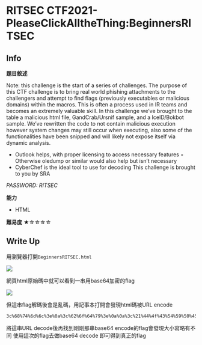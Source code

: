 RITSEC CTF2021- PleaseClickAlltheThing:BeginnersRITSEC
===
## Info
**題目敘述**

Note: this challenge is the start of a series of challenges. The purpose of this CTF challenge is to bring real world phishing attachments to the challengers and attempt to find flags (previously executables or malicious domains) within the macros. This is often a process used in IR teams and becomes an extremely valuable skill. In this challenge we’ve brought to the table a malicious html file, GandCrab/Ursnif sample, and a IceID/Bokbot sample. We’ve rewritten the code to not contain malicious execution however system changes may still occur when executing, also some of the functionalities have been snipped and will likely not expose itself via dynamic analysis.

-  Outlook helps, with proper licensing to access necessary features
    ◦ Otherwise oledump or similar would also help but isn’t necessary
-  CyberChef is the ideal tool to use for decoding
This challenge is brought to you by SRA

*PASSWORD: RITSEC*


**能力**
- HTML

**難易度**
★☆☆☆☆

## Write Up
用瀏覽器打開`BeginnersRITSEC.html`

![](https://i.imgur.com/E2P9jar.png)

網頁html原始碼中就可以看到一串用base64加密的flag

![](https://i.imgur.com/ZKcG5hL.png)

但這串flag解碼後會是亂碼，用記事本打開會發現html碼被URL encode
```
3c%68%74%6d%6c%3e%0a%3c%62%6f%64%79%3e%0a%0a%3c%21%44%4f%43%54%59%50%45%20%68%74%6d%6c%3e%0a%3c%68%74%6d%6c%3e%0a%3c%68%65%61%64%3e%0a%20%20%20%20%3c%74%69%74%6c%65%3e%49%74%73%20%6a%75%73%74%20%61%6e%6f%74%68%65%72%20%66%72%69%65%6e%64%6c%79%20%66%69%6c%65%20%66%72%6f%6d%20%79%6f%75%27%72%65%20%6c%6f%63%61%6c%20%43%54%46%3c%2f%74%69%74%6c%65%3e%0a%20%20%20%20%3c%73%74%79%6c%65%20%74%79%70%65%3d%22%74%65%78%74%2f%63%73%73%22%3e%0a%20%20%20%20%20%20%20%20%68%74%6d%6c%20%7b%0a%20%20%20%20%20%20%20%20%20%20%20%20%68%65%69%67%68%74%3a%20%31%30%30%25%3b%0a%20%20%20%20%20%20%20%20%20%20%20%20%77%69%64%74%68%3a%20%31%30%30%25%3b%0a%20%20%20%20%20%20%20%20%7d%0a%0a%20%20%20%20%20%20%20%20%23%66%65%61%74%75%72%65%20%7b%0a%20%20%20%20%20%20%20%20%20%20%20%20%77%69%64%74%68%3a%20%39%38%30%70%78%3b%0a%20%20%20%20%20%20%20%20%20%20%20%20%6d%61%72%67%69%6e%3a%20%39%35%70%78%20%61%75%74%6f%20%30%20%61%75%74%6f%3b%0a%20%20%20%20%20%20%20%20%20%20%20%20%6f%76%65%72%66%6c%6f%77%3a%20%61%75%74%6f%3b%0a%20%20%20%20%20%20%20%20%7d%0a%0a%20%20%20%20%20%20%20%20%23%63%6f%6e%74%65%6e%74%20%7b%0a%20%20%20%20%20%20%20%20%20%20%20%20%66%6f%6e%74%2d%66%61%6d%69%6c%79%3a%20%22%53%65%67%6f%65%20%55%49%22%3b%0a%20%20%20%20%20%20%20%20%20%20%20%20%66%6f%6e%74%2d%77%65%69%67%68%74%3a%20%6e%6f%72%6d%61%6c%3b%0a%20%20%20%20%20%20%20%20%20%20%20%20%66%6f%6e%74%2d%73%69%7a%65%3a%20%32%32%70%78%3b%0a%20%20%20%20%20%20%20%20%20%20%20%20%63%6f%6c%6f%72%3a%20%23%66%66%66%66%66%66%3b%0a%20%20%20%20%20%20%20%20%20%20%20%20%66%6c%6f%61%74%3a%20%6c%65%66%74%3b%0a%20%20%20%20%20%20%20%20%20%20%20%20%77%69%64%74%68%3a%20%34%36%30%70%78%3b%0a%20%20%20%20%20%20%20%20%20%20%20%20%6d%61%72%67%69%6e%2d%74%6f%70%3a%20%36%38%70%78%3b%0a%20%20%20%20%20%20%20%20%20%20%20%20%6d%61%72%67%69%6e%2d%6c%65%66%74%3a%20%30%70%78%3b%0a%20%20%20%20%20%20%20%20%20%20%20%20%76%65%72%74%69%63%61%6c%2d%61%6c%69%67%6e%3a%20%6d%69%64%64%6c%65%3b%0a%20%20%20%20%20%20%20%20%7d%0a%0a%20%20%20%20%20%20%20%20%20%20%20%20%23%63%6f%6e%74%65%6e%74%20%68%31%20%7b%0a%20%20%20%20%20%20%20%20%20%20%20%20%20%20%20%20%66%6f%6e%74%2d%66%61%6d%69%6c%79%3a%20%22%53%65%67%6f%65%20%55%49%20%4c%69%67%68%74%22%3b%0a%20%20%20%20%20%20%20%20%20%20%20%20%20%20%20%20%63%6f%6c%6f%72%3a%20%23%66%66%66%66%66%66%3b%0a%20%20%20%20%20%20%20%20%20%20%20%20%20%20%20%20%66%6f%6e%74%2d%77%65%69%67%68%74%3a%20%6e%6f%72%6d%61%6c%3b%0a%20%20%20%20%20%20%20%20%20%20%20%20%20%20%20%20%66%6f%6e%74%2d%73%69%7a%65%3a%20%36%30%70%78%3b%0a%20%20%20%20%20%20%20%20%20%20%20%20%20%20%20%20%6c%69%6e%65%2d%68%65%69%67%68%74%3a%20%34%38%70%74%3b%0a%20%20%20%20%20%20%20%20%20%20%20%20%20%20%20%20%77%69%64%74%68%3a%20%39%38%30%70%78%3b%0a%20%20%20%20%20%20%20%20%20%20%20%20%7d%0a%0a%20%20%20%20%20%20%20%20%70%20%61%2c%20%70%20%61%3a%76%69%73%69%74%65%64%2c%20%70%20%61%3a%61%63%74%69%76%65%2c%20%70%20%61%3a%68%6f%76%65%72%20%7b%0a%20%20%20%20%20%20%20%20%20%20%20%20%63%6f%6c%6f%72%3a%20%23%66%66%66%66%66%66%3b%0a%20%20%20%20%20%20%20%20%7d%0a%0a%20%20%20%20%20%20%20%20%23%63%6f%6e%74%65%6e%74%20%61%2e%62%75%74%74%6f%6e%20%7b%0a%20%20%20%20%20%20%20%20%20%20%20%20%62%61%63%6b%67%72%6f%75%6e%64%3a%20%23%30%44%42%43%46%32%3b%0a%20%20%20%20%20%20%20%20%20%20%20%20%62%6f%72%64%65%72%3a%20%31%70%78%20%73%6f%6c%69%64%20%23%46%46%46%46%46%46%3b%0a%20%20%20%20%20%20%20%20%20%20%20%20%63%6f%6c%6f%72%3a%20%23%46%46%46%46%46%46%3b%0a%20%20%20%20%20%20%20%20%20%20%20%20%64%69%73%70%6c%61%79%3a%20%69%6e%6c%69%6e%65%2d%62%6c%6f%63%6b%3b%0a%20%20%20%20%20%20%20%20%20%20%20%20%66%6f%6e%74%2d%66%61%6d%69%6c%79%3a%20%53%65%67%6f%65%20%55%49%3b%0a%20%20%20%20%20%20%20%20%20%20%20%20%66%6f%6e%74%2d%73%69%7a%65%3a%20%32%34%70%78%3b%0a%20%20%20%20%20%20%20%20%20%20%20%20%6c%69%6e%65%2d%68%65%69%67%68%74%3a%20%34%36%70%78%3b%0a%20%20%20%20%20%20%20%20%20%20%20%20%6d%61%72%67%69%6e%2d%74%6f%70%3a%20%31%30%70%78%3b%0a%20%20%20%20%20%20%20%20%20%20%20%20%70%61%64%64%69%6e%67%3a%20%30%20%31%35%70%78%20%33%70%78%3b%0a%20%20%20%20%20%20%20%20%20%20%20%20%74%65%78%74%2d%64%65%63%6f%72%61%74%69%6f%6e%3a%20%6e%6f%6e%65%3b%0a%20%20%20%20%20%20%20%20%7d%0a%0a%20%20%20%20%20%20%20%20%20%20%20%20%23%63%6f%6e%74%65%6e%74%20%61%2e%62%75%74%74%6f%6e%20%69%6d%67%20%7b%0a%20%20%20%20%20%20%20%20%20%20%20%20%20%20%20%20%66%6c%6f%61%74%3a%20%72%69%67%68%74%3b%0a%20%20%20%20%20%20%20%20%20%20%20%20%20%20%20%20%70%61%64%64%69%6e%67%3a%20%31%30%70%78%20%30%20%30%20%31%35%70%78%3b%0a%20%20%20%20%20%20%20%20%20%20%20%20%7d%0a%0a%20%20%20%20%20%20%20%20%20%20%20%20%23%63%6f%6e%74%65%6e%74%20%61%2e%62%75%74%74%6f%6e%3a%68%6f%76%65%72%20%7b%0a%20%20%20%20%20%20%20%20%20%20%20%20%20%20%20%20%62%61%63%6b%67%72%6f%75%6e%64%3a%20%23%31%43%37%35%42%43%3b%0a%20%20%20%20%20%20%20%20%20%20%20%20%7d%0a%0a%2f%2a%20%6c%6f%61%64%69%6e%67%20%64%6f%74%73%20%2a%2f%0a%0a%2e%6c%6f%61%64%69%6e%67%3a%61%66%74%65%72%20%7b%0a%20%20%63%6f%6e%74%65%6e%74%3a%20%27%2e%27%3b%0a%20%20%61%6e%69%6d%61%74%69%6f%6e%3a%20%64%6f%74%73%20%31%73%20%73%74%65%70%73%28%35%2c%20%65%6e%64%29%20%69%6e%66%69%6e%69%74%65%7d%0a%0a%40%6b%65%79%66%72%61%6d%65%73%20%64%6f%74%73%20%7b%0a%20%20%30%25%2c%20%32%30%25%20%7b%0a%20%20%20%20%63%6f%6c%6f%72%3a%20%72%67%62%61%28%30%2c%30%2c%30%2c%30%29%3b%0a%20%20%20%20%74%65%78%74%2d%73%68%61%64%6f%77%3a%0a%20%20%20%20%20%20%2e%32%35%65%6d%20%30%20%30%20%72%67%62%61%28%30%2c%30%2c%30%2c%30%29%2c%0a%20%20%20%20%20%20%2e%35%65%6d%20%30%20%30%20%72%67%62%61%28%30%2c%30%2c%30%2c%30%29%3b%7d%0a%20%20%34%30%25%20%7b%0a%20%20%20%20%63%6f%6c%6f%72%3a%20%77%68%69%74%65%3b%0a%20%20%20%20%74%65%78%74%2d%73%68%61%64%6f%77%3a%0a%20%20%20%20%20%20%2e%32%35%65%6d%20%30%20%30%20%72%67%62%61%28%30%2c%30%2c%30%2c%30%29%2c%0a%20%20%20%20%20%20%2e%35%65%6d%20%30%20%30%20%72%67%62%61%28%30%2c%30%2c%30%2c%30%29%3b%7d%0a%20%20%36%30%25%20%7b%0a%20%20%20%20%74%65%78%74%2d%73%68%61%64%6f%77%3a%0a%20%20%20%20%20%20%2e%32%35%65%6d%20%30%20%30%20%77%68%69%74%65%2c%0a%20%20%20%20%20%20%2e%35%65%6d%20%30%20%30%20%72%67%62%61%28%30%2c%30%2c%30%2c%30%29%3b%7d%0a%20%20%38%30%25%2c%20%31%30%30%25%20%7b%0a%20%20%20%20%74%65%78%74%2d%73%68%61%64%6f%77%3a%0a%20%20%20%20%20%20%2e%32%35%65%6d%20%30%20%30%20%77%68%69%74%65%2c%0a%20%20%20%20%20%20%2e%35%65%6d%20%30%20%30%20%77%68%69%74%65%3b%7d%7d%0a%20%20%20%20%3c%2f%73%74%79%6c%65%3e%0a%3c%2f%68%65%61%64%3e%0a%3c%62%6f%64%79%20%62%67%63%6f%6c%6f%72%3d%22%23%30%30%61%62%65%63%22%3e%0a%20%20%20%20%3c%64%69%76%20%69%64%3d%22%66%65%61%74%75%72%65%22%3e%0a%20%20%20%20%20%20%20%20%20%20%20%20%3c%64%69%76%20%69%64%3d%22%63%6f%6e%74%65%6e%74%22%3e%0a%20%20%20%20%20%20%20%20%20%20%20%20%20%20%20%20%3c%68%31%20%69%64%3d%22%75%6e%61%76%61%69%6c%61%62%6c%65%22%20%63%6c%61%73%73%3d%22%6c%6f%61%64%69%6e%67%22%3e%54%72%79%20%48%61%72%64%65%72%3c%2f%68%31%3e%0a%20%20%20%20%20%20%20%20%20%20%20%20%20%20%20%20%3c%70%20%69%64%3d%22%74%72%79%41%67%61%69%6e%22%20%63%6c%61%73%73%3d%22%6c%6f%61%64%69%6e%67%22%3e%54%68%65%20%44%65%66%65%6e%64%65%72%20%54%68%61%74%20%43%6f%75%6c%64%3c%2f%70%3e%0a%20%20%20%20%20%20%20%20%3c%2f%64%69%76%3e%0a%20%20%20%20%3c%2f%64%69%76%3e%0a%3c%2f%62%6f%64%79%3e%0a%0a%0a%20%20%3c%68%65%61%64%3e%20%0a%3c%66%6c%61%67%3d%22%55%6b%6c%55%55%30%56%44%65%30%67%7a%63%6a%4d%68%64%43%45%6b%66%51%3d%3d%22%3e%0a%3c%2f%62%6f%64%79%3e%0a%20%20%3c%2f%68%74%6d%6c%3e
```

將這串URL decode後再找到剛剛那串base64 encode的flag會發現大小寫略有不同
使用這次的flag去做base64 decode 即可得到真正的flag     